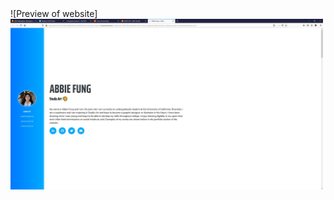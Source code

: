 <title>Abbie Fung - Studio Art</title>
![Preview of website]<img src="img/website.jpg" width="500px"
